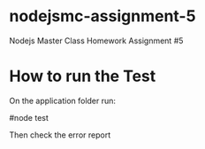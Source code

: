 # nodejsmc-assignment-5
Nodejs Master Class Homework Assignment #5
# How to run the Test
On the application folder run:

#node test

Then check the error report
